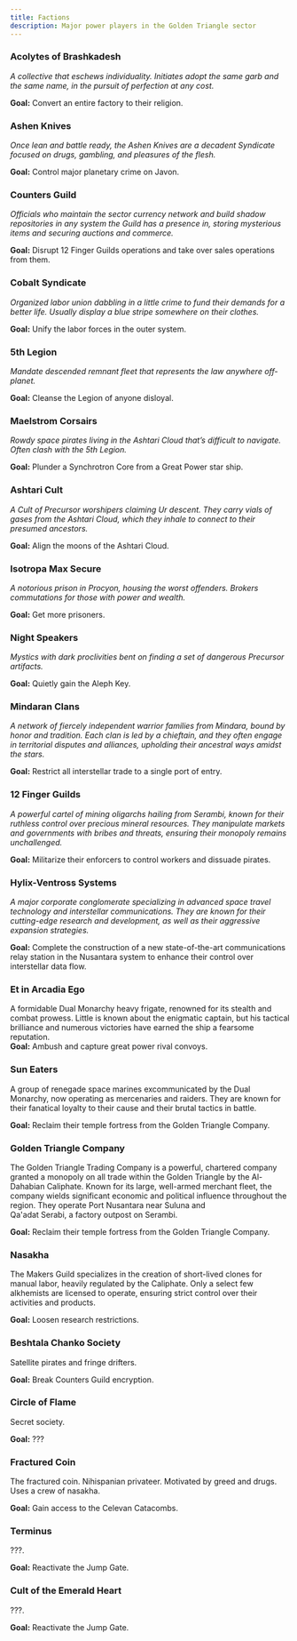 ```yaml
---
title: Factions
description: Major power players in the Golden Triangle sector
---
```


### Acolytes of Brashkadesh

*A collective that eschews individuality. Initiates adopt the same garb and the same name, in the pursuit of perfection at any cost.*

**Goal:** Convert an entire factory to their religion.

### Ashen Knives

*Once lean and battle ready, the Ashen Knives are a decadent Syndicate focused on drugs, gambling, and pleasures of the flesh.*

**Goal:** Control major planetary crime on Javon.

### Counters Guild

*Officials who maintain the sector currency network and build shadow repositories in any system the Guild has a presence in, storing mysterious items and securing auctions and commerce.* 

**Goal:** Disrupt 12 Finger Guilds operations and take over sales operations from them.

### Cobalt Syndicate

*Organized labor union dabbling in a little crime to fund their demands for a better life. Usually display a blue stripe somewhere on their clothes.*

**Goal:** Unify the labor forces in the outer system.

### 5th Legion

*Mandate descended remnant fleet that represents the law anywhere off-planet.*

**Goal:** Cleanse the Legion of anyone disloyal.

### Maelstrom Corsairs

*Rowdy space pirates living in the Ashtari Cloud that’s difficult to navigate. Often clash with the 5th Legion.*

**Goal:** Plunder a Synchrotron Core from a Great Power star ship.

### Ashtari Cult

*A Cult of Precursor worshipers claiming Ur descent. They carry vials of gases from the Ashtari Cloud, which they inhale to connect to their presumed ancestors.*

**Goal:** Align the moons of the Ashtari Cloud.

### Isotropa Max Secure

*A notorious prison in Procyon, housing the worst offenders. Brokers commutations for those with power and wealth.*

**Goal:** Get more prisoners.

### Night Speakers

*Mystics with dark proclivities bent on finding a set of dangerous Precursor artifacts.*

**Goal:** Quietly gain the Aleph Key.

### Mindaran Clans

*A network of fiercely independent warrior families from Mindara, bound by honor and tradition. Each clan is led by a chieftain, and they often engage in territorial disputes and alliances, upholding their ancestral ways amidst the stars.*

**Goal:** Restrict all interstellar trade to a single port of entry.

### 12 Finger Guilds

*A powerful cartel of mining oligarchs hailing from Serambi, known for their ruthless control over precious mineral resources. They manipulate markets and governments with bribes and threats, ensuring their monopoly remains unchallenged.*

**Goal:** Militarize their enforcers to control workers and dissuade pirates.

### Hylix-Ventross Systems

*A major corporate conglomerate specializing in advanced space travel technology and interstellar communications. They are known for their cutting-edge research and development, as well as their aggressive expansion strategies.*

**Goal:** Complete the construction of a new state-of-the-art communications relay station in the Nusantara system to enhance their control over interstellar data flow.

### Et in Arcadia Ego

A formidable Dual Monarchy heavy frigate, renowned for its stealth and combat prowess. Little is known about the enigmatic captain, but his tactical brilliance and numerous victories have earned the ship a fearsome reputation.  
**Goal:** Ambush and capture great power rival convoys.

### Sun Eaters

A group of renegade space marines excommunicated by the Dual Monarchy, now operating as mercenaries and raiders. They are known for their fanatical loyalty to their cause and their brutal tactics in battle.

**Goal:** Reclaim their temple fortress from the Golden Triangle Company.

### Golden Triangle Company

The Golden Triangle Trading Company is a powerful, chartered company granted a monopoly on all trade within the Golden Triangle by the Al-Dahabian Caliphate. Known for its large, well-armed merchant fleet, the company wields significant economic and political influence throughout the region. They operate Port Nusantara near Suluna and  
Qa'adat Serabi, a factory outpost on Serambi.

**Goal:** Reclaim their temple fortress from the Golden Triangle Company.

### Nasakha

The Makers Guild specializes in the creation of short-lived clones for manual labor, heavily regulated by the Caliphate. Only a select few alkhemists are licensed to operate, ensuring strict control over their activities and products.

**Goal:** Loosen research restrictions.

### Beshtala Chanko Society

Satellite pirates and fringe drifters.

**Goal:** Break Counters Guild encryption.

### Circle of Flame

Secret society.

**Goal:** ???

### Fractured Coin

The fractured coin. Nihispanian privateer. Motivated by greed and drugs. Uses a crew of nasakha.

**Goal:** Gain access to the Celevan Catacombs.

### Terminus

???.

**Goal:** Reactivate the Jump Gate.

### Cult of the Emerald Heart

???.

**Goal:** Reactivate the Jump Gate.